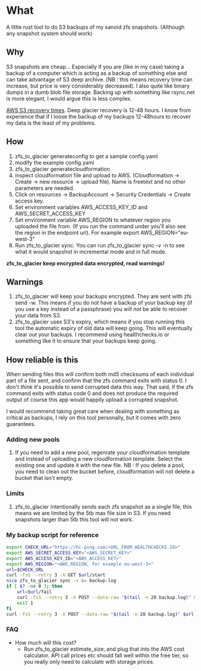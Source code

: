 # What

A little rust tool to do S3 backups of my sanoid zfs snapshots. (Although any snapshot system should work)

## Why

S3 snapshots are cheap... Especially if you are (like in my case) taking a backup of a computer which is acting as a backup of something else and can take advantage of S3 deep archive. (NB : this means recovery time can increase, but price is very considerably decreased). I also quite like binary dumps in a dumb blob file storage. Backing up with something like rsync.net is more elegant, I would argue this is less complex.

[AWS S3 recovery times](https://aws.amazon.com/glacier/). Deep glacier recovery is 12-48 hours. I know from experience that if I loose the backup of my backups 12-48hours to recover my data is the least of my problems.

## How

1. zfs_to_glacier generateconfig to get a sample config.yaml
2. modify the example config.yaml
3. zfs_to_glacier generatecloudformation
4. inspect cloudformation file and upload to AWS. (Cloudformation -> Create -> new resource -> upload file). Name is freetext and no other parameters are needed.
5. Click on resources -> BackupAccount -> Security Credentials -> Create access key.
6. Set environment variables AWS_ACCESS_KEY_ID and AWS_SECRET_ACCESS_KEY
7. Set environment variable AWS_REGION to whatever region you uploaded the file from. (If you run the command under you'll also see the region in the endpoint url). For example export AWS_REGION="eu-west-3"
8. Run zfs_to_glacier sync. You can run zfs_to_glacier sync -v -n to see what it would snapshot in incremental mode and in full mode.

**zfs_to_glacier keep encrypted data encrypted, read warnings!**

## Warnings

1. zfs_to_glacier will keep your backups encrypted. They are sent with zfs send -w. This means if you do not have a backup of your backup key (if you use a key instead of a passphrase) you will *not* be able to recover your data from S3.
2. zfs_to_glacier uses S3's expiry, which means if you stop running this tool the automatic expiry of old data will keep going. This will eventually clear out your backups. I recommend using healthchecks.io or something like it to ensure that your backups keep going.

## How reliable is this

When sending files this will confirm both md5 checksums of each individual part of a file sent, and confirm that the zfs command exits with status 0. I don't *think* it's possible to send corrupted data this way. That said, if the zfs command exits with status code 0 and does not produce the required output of course this app would happily upload a corrupted snapshot.

I would recommend taking great care when dealing with something as critical as backups, I rely on this tool personally, but it comes with zero guarantees.

### Adding new pools

1. If you need to add a new pool, regenrate your cloudformation template and instead of uploading a new cloudformation template. Select the existing one and update it with the new file. NB : If you delete a pool, you need to clean out the bucket before, cloudformation will not delete a bucket that isn't empty.

### Limits

1. zfs_to_glacier intentionally sends each zfs snapshot as a single file, this means we are limited by the 5tb max file size in S3. If you need snapshots larger than 5tb this tool will not work.

### My backup script for reference

```sh
export CHECK_URL="https://hc-ping.com/<URL_FROM_HEALTHCHECKS.IO>"
export AWS_SECRET_ACCESS_KEY="<AWS_SECRET_KEY>"
export AWS_ACCESS_KEY_ID="<AWS_ACCESS_KEY>"
export AWS_REGION="<AWS_REGION, for example eu-west-3>"
url=$CHECK_URL
curl -fsS --retry 3 -X GET $url/start
nice zfs_to_glacier sync -v &> backup.log
if [ $? -ne 0 ]; then
    url=$url/fail
    curl -fsS --retry 3 -X POST --data-raw "$(tail -n 20 backup.log)" $url
    exit 1
fi
curl -fsS --retry 3 -X POST --data-raw "$(tail -n 20 backup.log)" $url
```

### FAQ

- How much will this cost?
  - Run zfs_to_glacier estimate_size, and plug that into the AWS cost calculator. API call prices etc should fall well within the free tier, so you really only need to calculate with storage prices.
